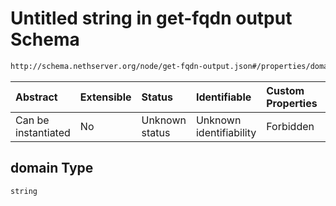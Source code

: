 # Untitled string in get-fqdn output Schema

```txt
http://schema.nethserver.org/node/get-fqdn-output.json#/properties/domain
```



| Abstract            | Extensible | Status         | Identifiable            | Custom Properties | Additional Properties | Access Restrictions | Defined In                                                                 |
| :------------------ | :--------- | :------------- | :---------------------- | :---------------- | :-------------------- | :------------------ | :------------------------------------------------------------------------- |
| Can be instantiated | No         | Unknown status | Unknown identifiability | Forbidden         | Allowed               | none                | [get-fqdn-output.json\*](node/get-fqdn-output.json "open original schema") |

## domain Type

`string`
